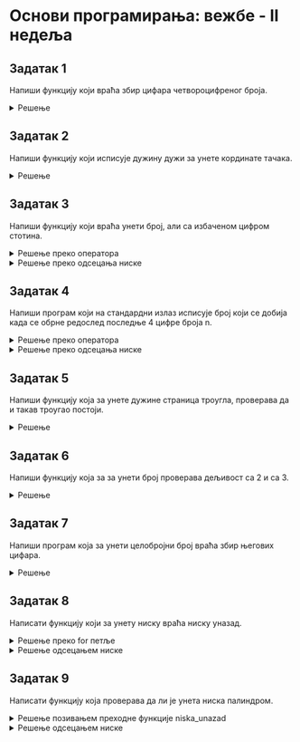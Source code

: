# Основи програмирања: вежбе - II недеља

## Задатак 1
Напиши функцију који враћа збир цифара четвороцифреног броја.
<details markdown='block'>
<summary>Решење </summary>

```python
def zbir_cifara_cetvorocifrenog_broja(x):
    """
    Напиши функцију који враћа збир цифара четвороцифреног броја.
    """
    cifra_jedinica = x % 10
    cifra_desetica = (x//10) % 10
    cifra_stotina = (x//100) % 10
    cifra_hiljada = (x//1000) % 10

    zbir = cifra_jedinica + cifra_desetica + cifra_stotina + cifra_hiljada

    return zbir
```

</details>

## Задатак 2
Напиши функцију који исписује дужину дужи за унете кординате тачака.
<details markdown='block'>
<summary>Решење </summary>

```python
import math
def duzina_duzi():
    """
    Напиши функцију који исписује дужину дужи за унете кординате тачака.
    """
    x1,y1,x2,y2 = map(int, input().split())
    return math.sqrt( math.pow( x1-x2 , 2) + math.pow( y1-y2, 2))
```

</details>

## Задатак 3
Напиши функцију који враћа унети број, али са избаченом цифром стотина.
<details markdown='block'>
<summary>Решење преко оператора </summary>

```python
def izbaciti_cifru_stotina():
    """
    Напиши функцију који враћа унети број, али са избаченом цифром стотина.
    """
    n = int(input())
    prefiks = n // 1000
    sufiks = n % 100
    return 100 * prefiks + sufiks
 
```
</details>
<details markdown='block'>
<summary>Решење преко одсецања ниске </summary>

```python
def izbaciti_cifru_stotina():
    """
    Напиши функцију који враћа унети број, али са избаченом цифром стотина.
    """
    n = input()
    return n[:-3] + n[-2:]

```
</details>

## Задатак 4
Напиши програм који на стандардни излаз исписује број који се добија када се обрне редослед последње 4 цифре броја n.
<details markdown='block'>
<summary>Решење преко оператора </summary>

```python
def obrni_cifre():
    """
    Напиши програм који на стандардни излаз исписује број који се добија када се обрне редослед последње 4 цифре броја n.
    """
    n = int(input())

    prefiks = n//10000
    cifra_jedinica = n%10
    cifra_desetica = (n//10)%10
    cifra_stotina = (n//100)%10
    cifra_hiljada = (n//1000)%10
    
    broj = prefiks * 10000 + cifra_jedinica*1000 + cifra_desetica*100 + cifra_stotina*10 + cifra_hiljada

    print(broj)
```
</details>

<details markdown='block'>
<summary>Решење преко одсецања ниске</summary>

```python
def obrni_cifre():
    """
    Напиши програм који на стандардни излаз исписује број који се добија када се обрне редослед последње 4 цифре броја n.
    """
    n = input()
    print(n[:-4] + n[:-5:-1])

```
</details>

## Задатак 5
Напиши функцију која за унете дужине страница троугла, проверава да и такав троугао постоји.
<details markdown='block'>
<summary>Решење </summary>
    
```python
def trougao():
    """
    Напиши функцију која за унете дужине страница троугла, проверава да и такав троугао постоји.
    """
    a,b,c = map(float, input().split())

    if a < b + c and b < a + c and c < a + b:
        print("Trougao sa stranicama {}, {}, {} postoji".format(a,b,c))
    else:
        print('Trougao sa stranicama', str(a)+',', str(b)+',', str(c) ,' ne postoji')

```
</details>

## Задатак 6
Напиши функцију која за за унети број проверава дељивост са 2 и са 3.
<details markdown='block'>
<summary>Решење </summary>
 
```python
def deljivost(x):
    """
    Напиши функцију која за за унето x проверава дељивост са 2 и са 3.
    """
    if x % 2 == 0 and x % 3 == 0:
        print("Broj {} je deljiv sa 2 i sa 3.".format(x))
    elif x % 2 == 0:
        print("Broj {} je deljiv samo sa 2.".format(x))
    elif x % 3 == 0:
        print("Broj {} je deljiv samo sa 3.".format(x))
    else:
        print("Broj {} nije deljiv ni sa 2 ni sa 3.".format(x))
```
</details>

## Задатак 7
Напиши програм која за унети целобројни број враћа збир његових цифара.
<details markdown='block'>
<summary>Решење </summary>
    
```python
def zbir_cifara_celobrojnog_broja(n):
    """
    Напиши програм која за унети целобројни број враћа збир његових цифара.
    """
    n=abs(n)
    s=0
    while n>0:
        s+=n%10
        n=n//10

    return s
``` 
</details>

## Задатак 8
Написати функцију који за унету ниску враћа ниску уназад.
<details markdown='block'>
<summary>Решење преко for петље </summary>
    
```python
def niska_unazad(niska):
    """
    Написати функцију који за унету ниску враћа ниску уназад.
    """
    niz = []
    for i in range(len(niska)-1,-1,-1):
        niz.append(niska[i])

    return ''.join(niz)

 ```
</details>
    
<details markdown='block'>
<summary>Решење одсецањем ниске </summary>
    
```python
def niska_unazad(niska):
    """
    Написати функцију који за унету ниску враћа ниску уназад.
    """
    return niska[::-1]
 ```
</details>

## Задатак 9
Написати функцију која проверава да ли је унета ниска палиндром.
<details markdown='block'>
<summary>Решење позивањем преходне функције niska_unazad </summary>
    
```python
def palindrom(niska):
    """
    Написати функцију која проверава да ли је унета ниска палиндром.
    """
    unazad = niska_unazad(niska)
    return niska == unazad
```
</details>

<details markdown='block'>
<summary>Решење одсецањем ниске</summary>
    
```python
def palindrom(niska):
    """
    Написати функцију која проверава да ли је унета ниска палиндром.
    """
    return niska == niska[::-1]
```
</details>
 


